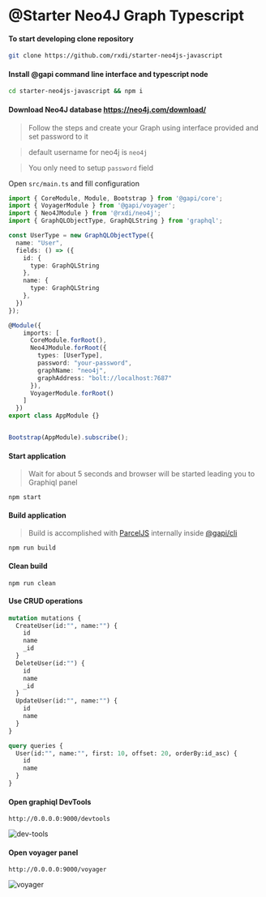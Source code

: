 
# @Starter Neo4J Graph Typescript

#### To start developing clone repository

```bash
git clone https://github.com/rxdi/starter-neo4js-javascript
```

#### Install @gapi command line interface and typescript node
```bash
cd starter-neo4js-javascript && npm i
```

#### Download Neo4J database https://neo4j.com/download/

> Follow the steps and create your Graph using interface provided and set password to it

> default username for neo4j is `neo4j`

> You only need to setup `password` field

Open `src/main.ts` and fill configuration

```typescript
import { CoreModule, Module, Bootstrap } from '@gapi/core';
import { VoyagerModule } from '@gapi/voyager';
import { Neo4JModule } from '@rxdi/neo4j';
import { GraphQLObjectType, GraphQLString } from 'graphql';

const UserType = new GraphQLObjectType({
  name: "User",
  fields: () => ({
    id: {
      type: GraphQLString
    },
    name: {
      type: GraphQLString
    },
  })
});

@Module({
    imports: [
      CoreModule.forRoot(),
      Neo4JModule.forRoot({
        types: [UserType],
        password: "your-password",
        graphName: "neo4j",
        graphAddress: "bolt://localhost:7687"
      }),
      VoyagerModule.forRoot()
    ]
  })
export class AppModule {}


Bootstrap(AppModule).subscribe();
```

#### Start application
> Wait for about 5 seconds and browser will be started leading you to Graphiql panel

```
npm start
```


#### Build application

> Build is accomplished with [ParcelJS](https://parceljs.org) internally inside [@gapi/cli](https://github.com/Stradivario/gapi-cli/wiki/build)

```
npm run build
```


#### Clean build

```
npm run clean
```

#### Use CRUD operations

```graphql
mutation mutations {
  CreateUser(id:"", name:"") {
    id
    name
    _id
  }
  DeleteUser(id:"") {
    id
    name
    _id
  }
  UpdateUser(id:"", name:"") {
    id
    name
  }
}

query queries {
  User(id:"", name:"", first: 10, offset: 20, orderBy:id_asc) {
    id
    name
  }
}
```


#### Open graphiql DevTools
```
http://0.0.0.0:9000/devtools
```

![dev-tools](https://ipfs.io/ipfs/QmPyMcVqLjyeVVUiYYWmE4PcXh2MvAnKzGhLjdrYVzC9ns)


#### Open voyager panel

```
http://0.0.0.0:9000/voyager
```


![voyager](https://ipfs.io/ipfs/QmWNEZANeePQLpY9P7AX4Kz6gwt7Z67NsxJhQy6GmXByo5)


